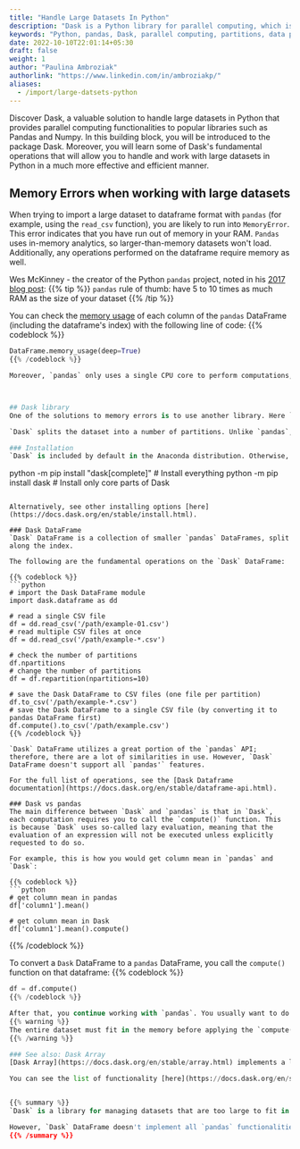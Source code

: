```yaml
---
title: "Handle Large Datasets In Python"
description: "Dask is a Python library for parallel computing, which is able to perform computations on larger-than-memory datasets."
keywords: "Python, pandas, Dask, parallel computing, partitions, data preparation, big data, large datasets, memory, RAM, dataframe, numpy, array"
date: 2022-10-10T22:01:14+05:30
draft: false
weight: 1
author: "Paulina Ambroziak"
authorlink: "https://www.linkedin.com/in/ambroziakp/"
aliases:
  - /import/large-datsets-python
---
```


Discover Dask, a valuable solution to handle large datasets in Python that provides parallel computing functionalities to popular libraries such as Pandas and Numpy. In this building block, you will be introduced to the package Dask. Moreover, you will learn some of Dask's fundamental operations that will allow you to handle and work with large datasets in Python in a much more effective and efficient manner.

## Memory Errors when working with large datasets
When trying to import a large dataset to dataframe format with `pandas` (for example, using the `read_csv` function), you are likely to run into `MemoryError`. This error indicates that you have run out of memory in your RAM. `Pandas` uses in-memory analytics, so larger-than-memory datasets won't load. Additionally, any operations performed on the dataframe require memory as well.

Wes McKinney - the creator of the Python `pandas` project, noted in his [2017 blog post](https://wesmckinney.com/blog/apache-arrow-pandas-internals/):
{{% tip %}}
`pandas` rule of thumb: have 5 to 10 times as much RAM as the size of your dataset
{{% /tip %}}

You can check the [memory usage](https://pandas.pydata.org/docs/reference/api/pandas.DataFrame.memory_usage.html) of each column of the `pandas` DataFrame (including the dataframe's index) with the following line of code:
{{% codeblock %}}
```python
DataFrame.memory_usage(deep=True)
{{% /codeblock %}}

Moreover, `pandas` only uses a single CPU core to perform computations, so it is relatively slow, especially when working with larger datasets.



## Dask library
One of the solutions to memory errors is to use another library. Here `Dask` comes in handy. `Dask` is a Python library for parallel computing, which can perform computations on large datasets while scaling well-known Python libraries such as `pandas`, `NumPy`, and `scikit-learn`.

`Dask` splits the dataset into a number of partitions. Unlike `pandas`, each `Dask` partition is sent to a separate CPU core. This feature allows us to work on a larger-than-memory dataset but also speeds up the computations on that dataset.

### Installation
`Dask` is included by default in the Anaconda distribution. Otherwise, you can also use pip to install everything required for the most common uses of `Dask` or choose to only install the `Dask` library:
```
python -m pip install "dask[complete]"    # Install everything
python -m pip install dask                # Install only core parts of Dask

```

Alternatively, see other installing options [here](https://docs.dask.org/en/stable/install.html).

### Dask DataFrame
`Dask` DataFrame is a collection of smaller `pandas` DataFrames, split along the index.

The following are the fundamental operations on the `Dask` DataFrame:

{{% codeblock %}}
```python
# import the Dask DataFrame module
import dask.dataframe as dd

# read a single CSV file
df = dd.read_csv('/path/example-01.csv')
# read multiple CSV files at once
df = dd.read_csv('/path/example-*.csv')

# check the number of partitions
df.npartitions
# change the number of partitions
df = df.repartition(npartitions=10)  

# save the Dask DataFrame to CSV files (one file per partition)
df.to_csv('/path/example-*.csv')
# save the Dask DataFrame to a single CSV file (by converting it to pandas DataFrame first)
df.compute().to_csv('/path/example.csv')
{{% /codeblock %}}

`Dask` DataFrame utilizes a great portion of the `pandas` API; therefore, there are a lot of similarities in use. However, `Dask` DataFrame doesn't support all `pandas'` features.

For the full list of operations, see the [Dask Dataframe documentation](https://docs.dask.org/en/stable/dataframe-api.html).

### Dask vs pandas
The main difference between `Dask` and `pandas` is that in `Dask`, each computation requires you to call the `compute()` function. This is because `Dask` uses so-called lazy evaluation, meaning that the evaluation of an expression will not be executed unless explicitly requested to do so.

For example, this is how you would get column mean in `pandas` and `Dask`:

{{% codeblock %}}
```python
# get column mean in pandas
df['column1'].mean()

# get column mean in Dask
df['column1'].mean().compute()
```
{{% /codeblock %}}


To convert a `Dask` DataFrame to a `pandas` DataFrame, you call the `compute()` function on that dataframe:
{{% codeblock %}}
```python
df = df.compute()
{{% /codeblock %}}

After that, you continue working with `pandas`. You usually want to do this after reducing the large dataset with `Dask` (for example, by selecting a subsection) to a manageable level.
{{% warning %}}
The entire dataset must fit in the memory before applying the `compute()` function.
{{% /warning %}}

### See also: Dask Array
[Dask Array](https://docs.dask.org/en/stable/array.html) implements a large subset of `NumPy` API, breaking up the large array into many small arrays. You can use `Dask` Array instead of `NumPy` if you are out of RAM or experiencing performance issues.

You can see the list of functionality [here](https://docs.dask.org/en/stable/array-api.html).


{{% summary %}}
`Dask` is a library for managing datasets that are too large to fit in memory. `Dask` also increases the efficiency of the computations by dividing the datasets into several partitions and distributing the work across multiple CPU cores. `Dask` DataFrame should be simple to use for `pandas` users because it makes extensive use of the `pandas` API.

However, `Dask` DataFrame doesn't implement all `pandas` functionalities. Therefore, it is a good practice to reduce a large dataset with `Dask` to a manageable level and then switch to `pandas`.
{{% /summary %}}
